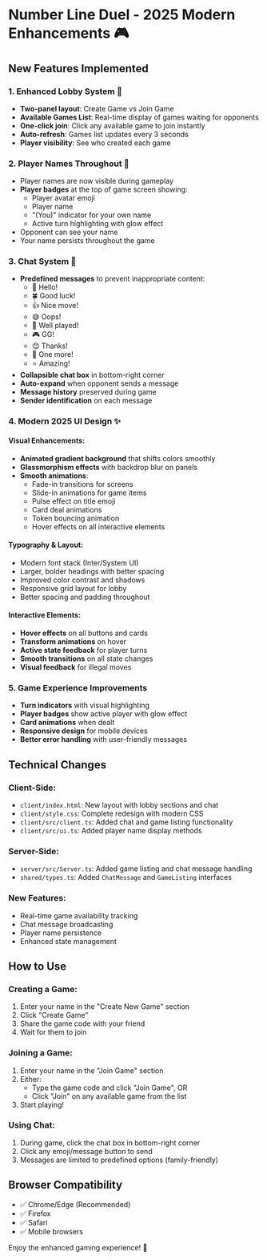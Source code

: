 # Number Line Duel - 2025 Modern Enhancements 🎮

## New Features Implemented

### 1. **Enhanced Lobby System** 🎯
- **Two-panel layout**: Create Game vs Join Game
- **Available Games List**: Real-time display of games waiting for opponents
- **One-click join**: Click any available game to join instantly
- **Auto-refresh**: Games list updates every 3 seconds
- **Player visibility**: See who created each game

### 2. **Player Names Throughout** 👤
- Player names are now visible during gameplay
- **Player badges** at the top of game screen showing:
  - Player avatar emoji
  - Player name
  - "(You)" indicator for your own name
  - Active turn highlighting with glow effect
- Opponent can see your name
- Your name persists throughout the game

### 3. **Chat System** 💬
- **Predefined messages** to prevent inappropriate content:
  - 👋 Hello!
  - 🍀 Good luck!
  - 👍 Nice move!
  - 😅 Oops!
  - 🎯 Well played!
  - 🎮 GG!
  - 😊 Thanks!
  - 🔄 One more!
  - ⭐ Amazing!
- **Collapsible chat box** in bottom-right corner
- **Auto-expand** when opponent sends a message
- **Message history** preserved during game
- **Sender identification** on each message

### 4. **Modern 2025 UI Design** ✨

#### Visual Enhancements:
- **Animated gradient background** that shifts colors smoothly
- **Glassmorphism effects** with backdrop blur on panels
- **Smooth animations**:
  - Fade-in transitions for screens
  - Slide-in animations for game items
  - Pulse effect on title emoji
  - Card deal animations
  - Token bouncing animation
  - Hover effects on all interactive elements

#### Typography & Layout:
- Modern font stack (Inter/System UI)
- Larger, bolder headings with better spacing
- Improved color contrast and shadows
- Responsive grid layout for lobby
- Better spacing and padding throughout

#### Interactive Elements:
- **Hover effects** on all buttons and cards
- **Transform animations** on hover
- **Active state feedback** for player turns
- **Smooth transitions** on all state changes
- **Visual feedback** for illegal moves

### 5. **Game Experience Improvements**
- **Turn indicators** with visual highlighting
- **Player badges** show active player with glow effect
- **Card animations** when dealt
- **Responsive design** for mobile devices
- **Better error handling** with user-friendly messages

## Technical Changes

### Client-Side:
- `client/index.html`: New layout with lobby sections and chat
- `client/style.css`: Complete redesign with modern CSS
- `client/src/client.ts`: Added chat and game listing functionality
- `client/src/ui.ts`: Added player name display methods

### Server-Side:
- `server/src/Server.ts`: Added game listing and chat message handling
- `shared/types.ts`: Added `ChatMessage` and `GameListing` interfaces

### New Features:
- Real-time game availability tracking
- Chat message broadcasting
- Player name persistence
- Enhanced state management

## How to Use

### Creating a Game:
1. Enter your name in the "Create New Game" section
2. Click "Create Game"
3. Share the game code with your friend
4. Wait for them to join

### Joining a Game:
1. Enter your name in the "Join Game" section
2. Either:
   - Type the game code and click "Join Game", OR
   - Click "Join" on any available game from the list
3. Start playing!

### Using Chat:
1. During game, click the chat box in bottom-right corner
2. Click any emoji/message button to send
3. Messages are limited to predefined options (family-friendly)

## Browser Compatibility
- ✅ Chrome/Edge (Recommended)
- ✅ Firefox
- ✅ Safari
- ✅ Mobile browsers

Enjoy the enhanced gaming experience! 🎉
